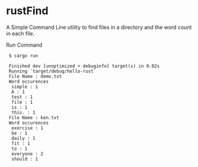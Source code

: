 # rustFind
A Simple Command Line utility to find files in a directory and the word count in each file.



 Run Command

     $ cargo run
     
     Finished dev [unoptimized + debuginfo] target(s) in 0.02s
     Running `target/debug/hello-rust`
     File Name : demo.txt
     Word occurences
      simple : 1
      A : 1
      test : 1
      file : 1
      is : 1
      this. : 1
     File Name : ken.txt
     Word occurences
      exercise : 1
      be : 1
      daily : 1
      fit : 1
      to : 1
      everyone : 2
      should : 1
